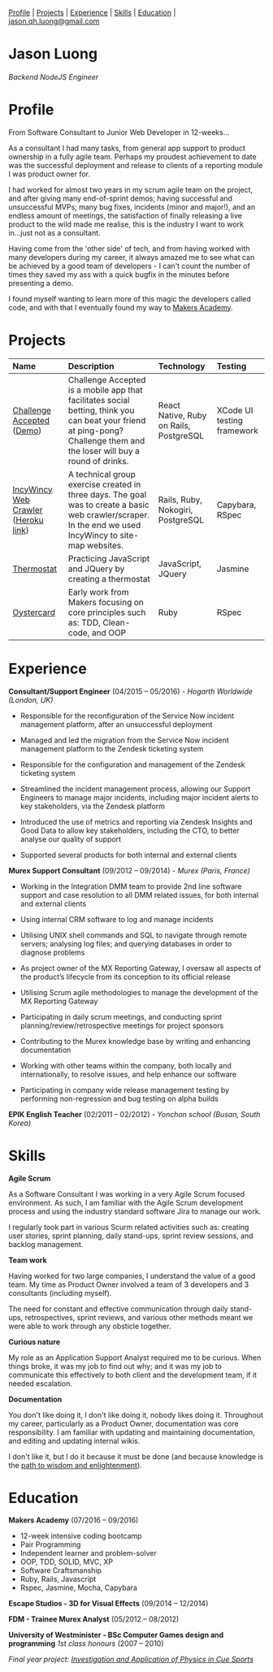 [Profile](#profile) | [Projects](#projects) | [Experience](#experience) |  [Skills](#skills) | [Education](#education) | jason.qh.luong@gmail.com

# Jason Luong
###### *Backend NodeJS Engineer*

# Profile

From Software Consultant to Junior Web Developer in 12-weeks...

As a consultant I had many tasks, from general app support to product ownership in a fully agile team. Perhaps my proudest achievement to date was the successful deployment and release to clients of a reporting module I was product owner for.

I had worked for almost two years in my scrum agile team on the project, and after giving many end-of-sprint demos; having successful and unsuccessful MVPs; many bug fixes, incidents (minor and major!), and an endless amount of meetings, the satisfaction of finally releasing a live product to the wild made me realise, this is the industry I want to work in...just not as a consultant.

Having come from the 'other side' of tech, and from having worked with many developers during my career, it always amazed me to see what can be achieved by a good team of developers - I can't count the number of times they saved my ass with a quick bugfix in the minutes before presenting a demo.

I found myself wanting to learn more of this magic the developers called code, and with that I eventually found my way to [Makers Academy](www.makersacademy.com).

# Projects

| Name | Description | Technology | Testing |
|:---|:---|:---|:---|
| [Challenge Accepted](https://github.com/challenge-accepted-team) ([Demo](https://vimeo.com/182997446)) | Challenge Accepted is a mobile app that facilitates social betting, think you can beat your friend at ping-pong? Challenge them and the loser will buy a round of drinks. | React Native, Ruby on Rails, PostgreSQL | XCode UI testing framework |
| [IncyWincy Web Crawler](https://github.com/incyWebCrawler/incy) ([Heroku link](https://incy-wincy.herokuapp.com/)) | A technical group exercise created in three days. The goal was to create a basic web crawler/scraper. In the end we used IncyWincy to site-map websites. | Rails, Ruby, Nokogiri, PostgreSQL| Capybara, RSpec |
| [Thermostat](https://github.com/j-luong/js_thermostat) | Practicing JavaScript and JQuery by creating a thermostat | JavaScript, JQuery | Jasmine |
| [Oystercard](https://github.com/j-luong/oystercard) | Early work from Makers focusing on core principles such as: TDD, Clean-code, and OOP | Ruby | RSpec |

# Experience

**Consultant/Support Engineer** (04/2015 – 05/2016) - _Hogarth Worldwide (London, UK)_

* Responsible for the reconfiguration of the Service Now incident management platform, after an unsuccessful deployment

* Managed and led the migration from the Service Now incident management platform to the Zendesk ticketing system

* Responsible for the configuration and management of the Zendesk ticketing system

* Streamlined the incident management process, allowing our Support Engineers to manage major incidents, including major incident alerts to key stakeholders, via the Zendesk platform

* Introduced the use of metrics and reporting via Zendesk Insights and Good Data to allow key stakeholders, including the CTO, to better analyse our quality of support

* Supported several products for both internal and external clients

**Murex Support Consultant** (09/2012 – 09/2014) - _Murex (Paris, France)_
* Working in the Integration DMM team to provide 2nd line software support and case resolution to all DMM related issues, for both internal and external clients

* Using internal CRM software to log and manage incidents

* Utilising UNIX shell commands and SQL to navigate through remote servers; analysing log files; and querying databases in order to diagnose problems

* As project owner of the MX Reporting Gateway, I oversaw all aspects of the product’s lifecycle from its conception to its official release

* Utilising Scrum agile methodologies to manage the development of the MX Reporting Gateway

* Participating in daily scrum meetings, and conducting sprint planning/review/retrospective meetings for project sponsors

* Contributing to the Murex knowledge base by writing and enhancing documentation

* Working with other teams within the company, both locally and internationally, to resolve issues, and help enhance our software

* Participating in company wide release management testing by performing non-regression and bug testing on alpha builds


**EPIK English Teacher** (02/2011 – 02/2012) - _Yonchon school (Busan, South Korea)_

# Skills

**Agile Scrum**

As a Software Consultant I was working in a very Agile Scrum focused environment. As such, I am familiar with the Agile Scrum development process and using the industry standard software Jira to manage our work.

I regularly took part in various Scurm related activities such as: creating user stories, sprint planning, daily stand-ups, sprint review sessions, and backlog management.

**Team work**

Having worked for two large companies, I understand the value of a good team. My time as Product Owner involved a team of 3 developers and 3 consultants (including myself).

The need for constant and effective communication through daily stand-ups, retrospectives, sprint reviews, and various other methods meant we were able to work through any obsticle together.

**Curious nature**

My role as an Application Support Analyst required me to be curious. When things broke, it was my job to find out why; and it was my job to communicate this effectively to both client and the development team, if it needed escalation.

**Documentation**

You don't like doing it, I don't like doing it, nobody likes doing it. Throughout my career, particularly as a Product Owner, documentation was core responsibility. I am familiar with updating and maintaining documentation, and editing and updating internal wikis.

I don't like it, but I do it because it must be done (and because knowledge is the [path to wisdom and enlightenment](http://johnkapeleris.com/blog/?p=1752)).

# Education

**Makers Academy** (07/2016 – 09/2016)
- 12-week intensive coding bootcamp
- Pair Programming
- Independent learner and problem-solver
- OOP, TDD, SOLID, MVC, XP
- Software Craftsmanship
- Ruby, Rails, Javascript
- Rspec, Jasmine, Mocha, Capybara

**Escape Studios - 3D for Visual Effects** (09/2014 – 12/2014)

**FDM - Trainee Murex Analyst** (05/2012 – 08/2012)

**University of Westminister - BSc Computer Games design and programming** *1st class honours* (2007 – 2010)

_Final year project: [Investigation and Application of Physics in Cue Sports](https://github.com/j-luong/MyBilliards)_
